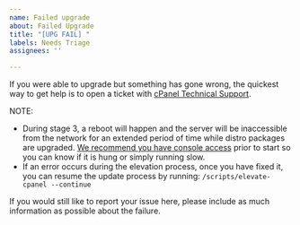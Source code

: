 ```yaml
---
name: Failed upgrade
about: Failed Upgrade
title: "[UPG FAIL] "
labels: Needs Triage
assignees: ''

---
```


If you were able to upgrade but something has gone wrong, the quickest way to get help is to open a ticket with [cPanel Technical Support](https://docs.cpanel.net/knowledge-base/technical-support-services/how-to-open-a-technical-support-ticket/). 

NOTE:
 * During stage 3, a reboot will happen and the server will be inaccessible from the network for an extended period of time while distro packages are upgraded. [We recommend you have console access](https://cpanel.github.io/elevate/#before-updating) prior to start so you can know if it is hung or simply running slow.
 * If an error occurs during the elevation process, once you have fixed it, you can resume
the update process by running: `/scripts/elevate-cpanel --continue`

If you would still like to report your issue here, please include as much information as possible about the failure.
